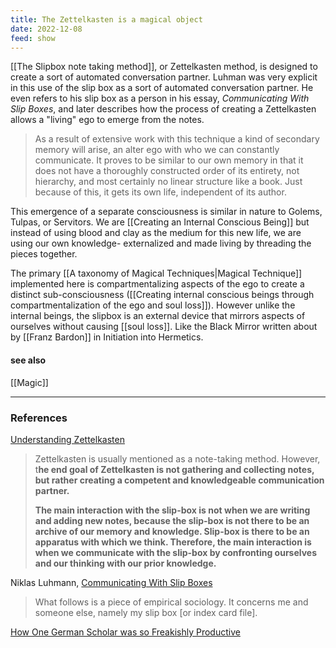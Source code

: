 ```yaml
---
title: The Zettelkasten is a magical object
date: 2022-12-08
feed: show
---
```


[[The Slipbox note taking method]], or Zettelkasten method, is designed to create a sort of automated conversation partner. Luhman was very explicit in this use of the slip box as a sort of automated conversation partner. He even refers to his slip box as a person in his essay, *Communicating With Slip Boxes*, and later describes how the process of creating a Zettelkasten allows a "living" ego to emerge from the notes.

> <span class='hltxt'>As a result of extensive work with this technique a kind of secondary memory will arise, an alter ego with who we can constantly communicate.</span> It proves to be similar to our own memory in that it does not have a thoroughly constructed order of its entirety, not hierarchy, and most certainly no linear structure like a book.<span class='hltxt'> Just because of this, it gets its own life, independent of its author.</span>

This emergence of a separate consciousness is similar in nature to Golems, Tulpas, or Servitors. We are [[Creating an Internal Conscious Being]] but instead of using blood and clay as the medium for this new life, we are using our own knowledge- externalized and made living by threading the pieces together.

The primary [[A taxonomy of Magical Techniques|Magical Technique]] implemented here is compartmentalizing aspects of the ego to create a distinct sub-consciousness ([[Creating internal conscious beings through compartmentalization of the ego and soul loss]]). However unlike the internal beings, the slipbox is an external device that mirrors aspects of ourselves without causing [[soul loss]]. Like the Black Mirror  written about by [[Franz Bardon]] in Initiation into Hermetics. 

#### see also
[[Magic]]
___
### References

[Understanding Zettelkasten](https://medium.com/@ethomasv/understanding-zettelkasten-d0ca5bb1f80e)
> Zettelkasten is usually mentioned as a note-taking method. However, t**he end goal of Zettelkasten is not gathering and collecting notes, but rather creating a competent and knowledgeable communication partner.**
> 
> **The main interaction with the slip-box is not when we are writing and adding new notes, because the slip-box is not there to be an archive of our memory and knowledge. Slip-box is there to be an apparatus with which we think. Therefore, the main interaction is when we communicate with the slip-box by confronting ourselves and our thinking with our prior knowledge.**

Niklas Luhmann, [Communicating With Slip Boxes](https://luhmann.surge.sh/communicating-with-slip-boxes)
>What follows is a piece of empirical sociology. It concerns me and someone else, namely my slip box [or index card file].

[How One German Scholar was so Freakishly Productive](https://writingcooperative.com/zettelkasten-how-one-german-scholar-was-so-freakishly-productive-997e4e0ca125)